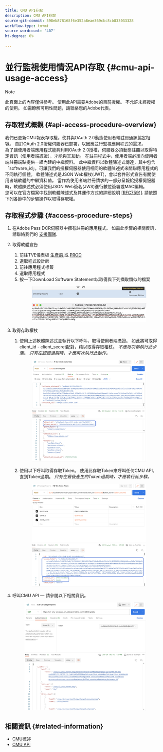```yaml
---
title: CMU API存取
description: CMU API存取
source-git-commit: 598eb878168f6e352a8eae369cbc8cb833033328
workflow-type: tm+mt
source-wordcount: '407'
ht-degree: 0%

---
```


# 並行監視使用情況API存取 {#cmu-api-usage-access}

>[!NOTE]
>
>此頁面上的內容僅供參考。 使用此API需要Adobe的目前授權。 不允許未經授權的使用。 如需瞭解可用性問題，請聯絡您的Adobe代表。

## 存取程式概觀 {#api-access-procedure-overview}

我們已更新CMU報表存取權，使其與OAuth 2.0動態使用者端註冊通訊協定相容。 自訂OAuth 2.0授權伺服器已部署，以因應並行監視應用程式的需求。 \
為了讓使用者端應用程式能夠利用OAuth 2.0授權，伺服器必須動態註冊以取得特定資訊（使用者端憑證），才能與其互動。 在註冊程式中，使用者端必須向使用者端註冊端點提供一組內建的中繼資料。
此中繼資料以軟體陳述式傳達，其中包含「software_id」，可讓我們的授權伺服器使用相同的軟體陳述式來關聯應用程式的不同執行個體。
軟體陳述式是JSON Web權杖(JWT)，會以套件形式宣告有關使用者端軟體的中繼資料值。 當作為使用者端註冊請求的一部分呈報給授權伺服器時，軟體陳述式必須使用JSON Web簽名(JWS)進行數位簽署或MAC編輯。 \
您可以在官方檔案中找到軟體陳述式及其運作方式的詳細說明  <a href="https://datatracker.ietf.org/doc/html/rfc7591" target="_blank">[RFC7591]</a>.
請依照下列各節中的步驟操作以取得存取權。

## 存取程式步驟 {#access-procedure-steps}

1. 在Adobe Pass DCR伺服器中擁有註冊的應用程式。 如需此步驟的相關資訊，請聯絡我們的 [支援團隊](mailto:tve-support@adobe.com).
2. 取得軟體宣告
   1. 前往TVE儀表板 <a href="https://console-preprod.auth.adobe.com/#!/" target="_blank"> 生產前 </a>  或 <a href="https://console.auth.adobe.com/" target="_blank">PROD</a>
   2. 選取程式設計師
   3. 前往應用程式標籤
   4. 選取應用程式
   5. 按一下DownLoad Software Statement以取得與下列擷取類似的檔案
      <figure>
          <img src="assets/software_statement_1_download.png"
               alt="下載軟體宣告">
       </figure>
      <figure>
          <img src="assets/software_statement_2.png"
               alt="軟體陳述式範例">
       </figure>

3. 取得存取權杖
   1. 使用上述軟體陳述式並執行以下呼叫，取得使用者端憑證。 如此將可取得client_id - client_secret配對，藉以取得存取權杖。
      *不應每次都執行此步驟。 只有在認證過期時，才應再次執行此動作。*
      <figure>
          <img src="assets/dcr_request_1_get_client_credentials.png"
               alt="取得使用者端認證">
       </figure>

   2. 使用以下呼叫取得存取Token。 使用此存取Token來呼叫任何CMU API，直到Token過期。
      *只有在最後產生的Token過期時，才應執行此步驟。*
      <figure>
          <img src="assets/dcr_get_access_token_call.png"
               alt="取得存取權杖">
       </figure>

4. 呼叫CMU API — 請參閱以下相關資訊。
   <figure>
          <img src="assets/call_cmu_reports_sample.png"
               alt="呼叫CMU API">
       </figure>

## 相關資訊 {#related-information}

* [CMU概述](/help/concurrency-monitoring/cm-usage-reports.md)
* [CMU API](/help/concurrency-monitoring/cmu-api.md)
